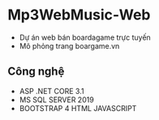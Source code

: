 # Mp3WebMusic-Web
- Dự án web bán boardagame trực tuyến
- Mô phỏng trang boargame.vn
## Công nghệ
- ASP .NET CORE 3.1
- MS SQL SERVER 2019
- BOOTSTRAP 4 HTML JAVASCRIPT
